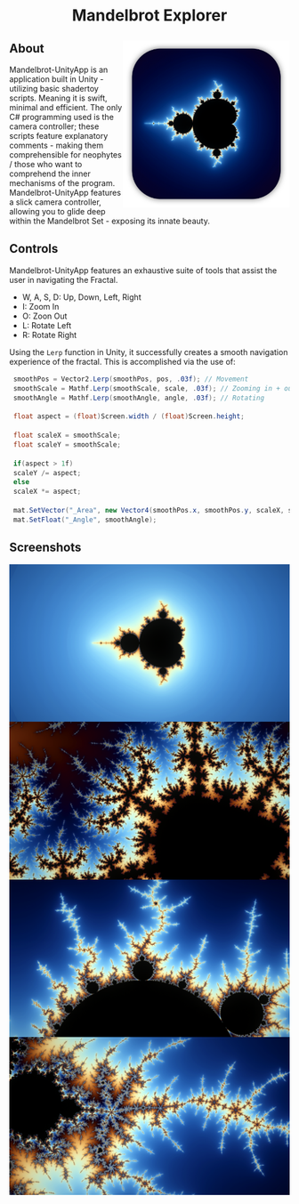 # <p align="center">Mandelbrot Explorer</p>

<img align="right" width="300" height="300" src="https://github.com/JackGannonUK/Mandelbrot-UnityApp/blob/main/assets/mlogo.png">

## About
Mandelbrot-UnityApp is an application built in Unity - utilizing basic shadertoy scripts. Meaning it is swift, minimal and efficient. The only C# programming used is the camera controller; these scripts feature explanatory comments - making them comprehensible for neophytes / those who want to comprehend the inner mechanisms of the program. Mandelbrot-UnityApp features a slick camera controller, allowing you to glide deep within the Mandelbrot Set - exposing its innate beauty.

## Controls
Mandelbrot-UnityApp features an exhaustive suite of tools that assist the user in navigating the Fractal.

 - W, A, S, D: Up, Down, Left, Right
 - I: Zoom In
 - O: Zoon Out
 - L: Rotate Left
 - R: Rotate Right

Using the `Lerp` function in Unity, it successfully creates a smooth navigation experience of the fractal. This is accomplished via the use of:

```cs
 smoothPos = Vector2.Lerp(smoothPos, pos, .03f); // Movement
 smoothScale = Mathf.Lerp(smoothScale, scale, .03f); // Zooming in + out
 smoothAngle = Mathf.Lerp(smoothAngle, angle, .03f); // Rotating
 
 float aspect = (float)Screen.width / (float)Screen.height;
 
 float scaleX = smoothScale;
 float scaleY = smoothScale;

 if(aspect > 1f)
 scaleY /= aspect;
 else
 scaleX *= aspect;

 mat.SetVector("_Area", new Vector4(smoothPos.x, smoothPos.y, scaleX, scaleY));
 mat.SetFloat("_Angle", smoothAngle);
```

## Screenshots

<img align="center" src="https://github.com/JackGannonUK/Mandelbrot-UnityApp/blob/main/assets/topview.png">
<img align="center" src="https://github.com/JackGannonUK/Mandelbrot-UnityApp/blob/main/assets/repeats.png">
<img align="center" src="https://github.com/JackGannonUK/Mandelbrot-UnityApp/blob/main/assets/outside.png">
<img align="center" src="https://github.com/JackGannonUK/Mandelbrot-UnityApp/blob/main/assets/branch.png">

